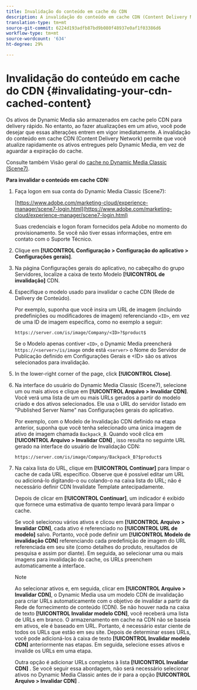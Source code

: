 ```yaml
---
title: Invalidação do conteúdo em cache do CDN
description: A invalidação do conteúdo em cache CDN (Content Delivery Network) permite que você atualize rapidamente os ativos entregues pelo Dynamic Media, em vez de aguardar a expiração do cache.
translation-type: tm+mt
source-git-commit: 6224d193adfb87bd9b080f48937e0af1f03386d6
workflow-type: tm+mt
source-wordcount: '634'
ht-degree: 29%

---
```



# Invalidação do conteúdo em cache do CDN {#invalidating-your-cdn-cached-content}

Os ativos de Dynamic Media são armazenados em cache pelo CDN para delivery rápido. No entanto, ao fazer atualizações em um ativo, você pode desejar que essas alterações entrem em vigor imediatamente. A invalidação do conteúdo em cache CDN (Content Delivery Network) permite que você atualize rapidamente os ativos entregues pelo Dynamic Media, em vez de aguardar a expiração do cache.

Consulte também Visão geral do [cache no Dynamic Media Classic (Scene7)](https://helpx.adobe.com/experience-manager/scene7/kb/base/caching-questions/scene7-caching-overview.html).

**Para invalidar o conteúdo em cache CDN:**

1. Faça logon em sua conta do Dynamic Media Classic (Scene7):

   [https://www.adobe.com/marketing-cloud/experience-manager/scene7-login.html](https://www.adobe.com/marketing-cloud/experience-manager/scene7-login.html)

   Suas credenciais e logon foram fornecidos pela Adobe no momento do provisionamento. Se você não tiver essas informações, entre em contato com o Suporte Técnico.

1. Clique em **[!UICONTROL Configuração > Configuração do aplicativo > Configurações gerais]**.
1. Na página Configurações gerais do aplicativo, no cabeçalho do grupo Servidores, localize a caixa de texto Modelo **[!UICONTROL de invalidação]** CDN.

1. Especifique o modelo usado para invalidar o cache CDN (Rede de Delivery de Conteúdo).

   Por exemplo, suponha que você insira um URL de imagem (incluindo predefinições ou modificadores de imagem) referenciando `<ID>`, em vez de uma ID de imagem específica, como no exemplo a seguir:

   `https://server.com/is/image/Company/<ID>?$product$`

   Se o Modelo apenas contiver `<ID>`, o Dynamic Media preencherá `https://<server>/is/image` onde está `<server>` o Nome do Servidor de Publicação definido em Configurações Gerais e &lt;ID> são os ativos selecionados para invalidação.

1. In the lower-right corner of the page, click **[!UICONTROL Close]**.
1. Na interface do usuário do Dynamic Media Classic (Scene7), selecione um ou mais ativos e clique em **[!UICONTROL Arquivo > Invalidar CDN]**. Você verá uma lista de um ou mais URLs gerados a partir do modelo criado e dos ativos selecionados. Ele usa o URL do servidor listado em &quot;Published Server Name&quot; nas Configurações gerais do aplicativo.

   Por exemplo, com o Modelo de Invalidação CDN definido na etapa anterior, suponha que você tenha selecionado uma única imagem de ativo de imagem chamada `Backpack_B`. Quando você clica em **[!UICONTROL Arquivo > Invalidar CDN]** , isso resulta no seguinte URL gerado na interface do usuário de Invalidação CDN:

   `https://server.com/is/image/Company/Backpack_B?$product$`

1. Na caixa lista do URL, clique em **[!UICONTROL Continuar]** para limpar o cache de cada URL específico. Observe que é possível editar um URL ou adicioná-lo digitando-o ou colando-o na caixa lista do URL; não é necessário definir CDN Invalidate Template antecipadamente.

   Depois de clicar em **[!UICONTROL Continuar]**, um indicador é exibido que fornece uma estimativa de quanto tempo levará para limpar o cache.

   Se você selecionou vários ativos e clicou em **[!UICONTROL Arquivo > Invalidar CDN]**, cada ativo é referenciado no **[!UICONTROL URL de modelo]** salvo. Portanto, você pode definir um **[!UICONTROL Modelo de invalidação CDN]** referenciando cada predefinição de imagem do URL referenciada em seu site (como detalhes do produto, resultados de pesquisa e assim por diante). Em seguida, ao selecionar uma ou mais imagens para invalidação do cache, os URLs preenchem automaticamente a interface.

   >[!NOTE]
   >
   >Ao selecionar ativos e, em seguida, clicar em **[!UICONTROL Arquivo > Invalidar CDN]**, o Dynamic Media usa um modelo CDN de invalidação para criar URLs automaticamente com o objetivo de invalidar a partir da Rede de fornecimento de conteúdo (CDN). Se não houver nada na caixa de texto **[!UICONTROL Invalidar modelo CDN]**, você receberá uma lista de URLs em branco. O armazenamento em cache na CDN não se baseia em ativos, ele é baseado em URL. Portanto, é necessário estar ciente de todos os URLs que estão em seu site. Depois de determinar esses URLs, você pode adicioná-los à caixa de texto **[!UICONTROL Invalidar modelo CDN]** anteriormente nas etapas. Em seguida, selecione esses ativos e invalide os URLs em uma etapa.
   >
   >Outra opção é adicionar URLs completos à lista **[!UICONTROL Invalidar CDN]** . Se você seguir essa abordagem, não será necessário selecionar ativos no Dynamic Media Classic antes de ir para a opção **[!UICONTROL Arquivo > Invalidar CDN]** .


